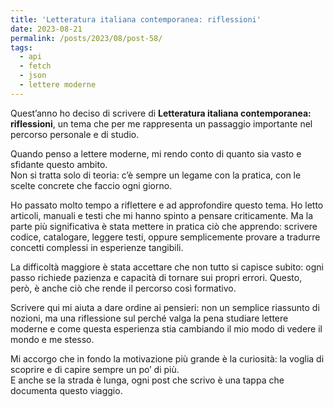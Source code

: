 ```yaml
---
title: 'Letteratura italiana contemporanea: riflessioni'
date: 2023-08-21
permalink: /posts/2023/08/post-58/
tags:
  - api
  - fetch
  - json
  - lettere moderne
---
```


Quest’anno ho deciso di scrivere di **Letteratura italiana contemporanea: riflessioni**, un tema che per me rappresenta un passaggio importante 
nel percorso personale e di studio.  

Quando penso a lettere moderne, mi rendo conto di quanto sia vasto e sfidante questo ambito.  
Non si tratta solo di teoria: c’è sempre un legame con la pratica, con le scelte concrete che faccio ogni giorno.  

Ho passato molto tempo a riflettere e ad approfondire questo tema. Ho letto articoli, manuali e testi 
che mi hanno spinto a pensare criticamente. Ma la parte più significativa è stata mettere in pratica ciò che apprendo: 
scrivere codice, catalogare, leggere testi, oppure semplicemente provare a tradurre concetti complessi in esperienze tangibili.  

La difficoltà maggiore è stata accettare che non tutto si capisce subito: ogni passo richiede pazienza e 
capacità di tornare sui propri errori. Questo, però, è anche ciò che rende il percorso così formativo.  

Scrivere qui mi aiuta a dare ordine ai pensieri: non un semplice riassunto di nozioni, ma una riflessione 
sul perché valga la pena studiare lettere moderne e come questa esperienza stia cambiando il mio modo di vedere 
il mondo e me stesso.  

Mi accorgo che in fondo la motivazione più grande è la curiosità: la voglia di scoprire e di capire sempre un po’ di più.  
E anche se la strada è lunga, ogni post che scrivo è una tappa che documenta questo viaggio.

